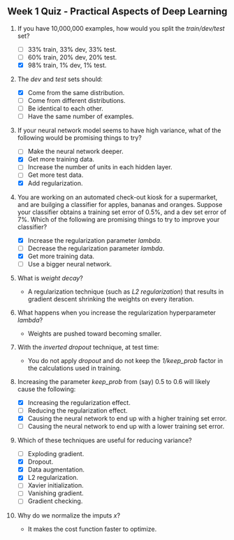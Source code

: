 ## Week 1 Quiz - Practical Aspects of Deep Learning

1. If you have 10,000,000 examples, how would you split the *train/dev/test*
set?

    - [ ] 33% train, 33% dev, 33% test.
    - [ ] 60% train, 20% dev, 20% test.
    - [x] 98% train, 1% dev, 1% test.

2. The *dev* and *test* sets should:

    - [x] Come from the same distribution.
    - [ ] Come from different distributions.
    - [ ] Be identical to each other.
    - [ ] Have the same number of examples.

3. If your neural network model seems to have high variance, what of the
following would be promising things to try?

    - [ ] Make the neural network deeper.
    - [x] Get more training data.
    - [ ] Increase the number of units in each hidden layer.
    - [ ] Get more test data.
    - [x] Add regularization.

4. You are working on an automated check-out kiosk for a supermarket, and are
builging a classifier for apples, bananas and oranges. Suppose your
classifier obtains a training set error of 0.5%, and a dev set error of 7%.
Which of the following are promising things to try to improve your
classifier?

    - [x] Increase the regularization parameter *lambda*.
    - [ ] Decrease the regularization parameter *lambda*.
    - [x] Get more training data.
    - [ ] Use a bigger neural network.

5. What is *weight decay*?

    - A regularization technique (such as *L2 regularization*) that results in
      gradient descent shrinking the weights on every iteration.

6. What happens when you increase the regularization hyperparameter *lambda*?

    - Weights are pushed toward becoming smaller.

7. With the *inverted dropout* technique, at test time:

    - You do not apply *dropout* and do not keep the *1/keep_prob* factor in the
      calculations used in training.

8. Increasing the parameter *keep_prob* from (say) 0.5 to 0.6 will likely cause
the following:

    - [x] Increasing the regularization effect.
    - [ ] Reducing the regularization effect.
    - [x] Causing the neural network to end up with a higher training set error.
    - [ ] Causing the neural network to end up with a lower training set error.

9. Which of these techniques are useful for reducing variance?

    - [ ] Exploding gradient.
    - [x] Dropout.
    - [x] Data augmentation.
    - [x] L2 regularization.
    - [ ] Xavier initialization.
    - [ ] Vanishing gradient.
    - [ ] Gradient checking.

10. Why do we normalize the imputs *x*?

    - It makes the cost function faster to optimize.
